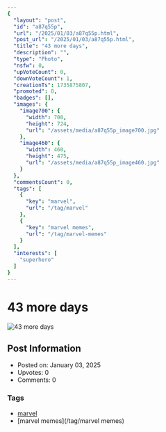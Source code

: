 ```yaml
---
{
  "layout": "post",
  "id": "a87q55p",
  "url": "/2025/01/03/a87q55p.html",
  "post_url": "/2025/01/03/a87q55p.html",
  "title": "43 more days",
  "description": "",
  "type": "Photo",
  "nsfw": 0,
  "upVoteCount": 0,
  "downVoteCount": 1,
  "creationTs": 1735875807,
  "promoted": 0,
  "badges": [],
  "images": {
    "image700": {
      "width": 700,
      "height": 724,
      "url": "/assets/media/a87q55p_image700.jpg"
    },
    "image460": {
      "width": 460,
      "height": 475,
      "url": "/assets/media/a87q55p_image460.jpg"
    }
  },
  "commentsCount": 0,
  "tags": [
    {
      "key": "marvel",
      "url": "/tag/marvel"
    },
    {
      "key": "marvel memes",
      "url": "/tag/marvel-memes"
    }
  ],
  "interests": [
    "superhero"
  ]
}
---
```


# 43 more days

![43 more days](/assets/media/a87q55p_image700.jpg)

## Post Information

- Posted on: January 03, 2025
- Upvotes: 0
- Comments: 0

### Tags

- [marvel](/tag/marvel)
- [marvel memes](/tag/marvel memes)
